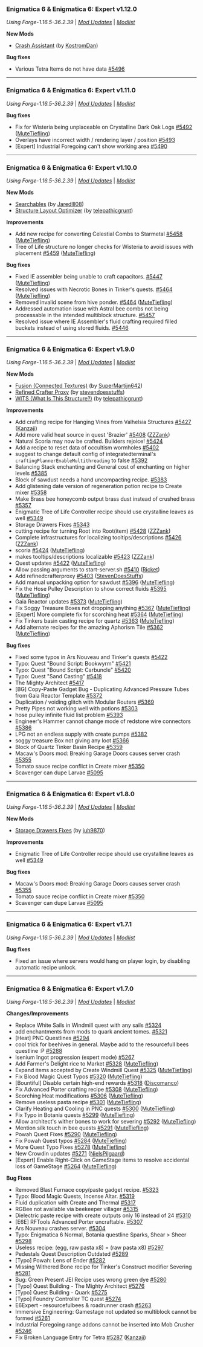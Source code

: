 ### Enigmatica 6 & Enigmatica 6: Expert v1.12.0

_Using Forge-1.16.5-36.2.39_ | _[Mod Updates](https://github.com/EnigmaticaModpacks/Enigmatica6/blob/master/changelogs/changelog_mods_1.12.0.md)_ | _[Modlist](https://github.com/EnigmaticaModpacks/Enigmatica6/blob/master/changelogs/modlist_1.12.0.md)_

**New Mods**

-   [Crash Assistant](https://www.curseforge.com/minecraft/mc-mods/crash-assistant) (by [KostromDan](https://www.curseforge.com/members/KostromDan/projects))

**Bug fixes**

-   Various Tetra Items do not have data [\#5496](https://github.com/EnigmaticaModpacks/Enigmatica6/issues/5496)

---

### Enigmatica 6 & Enigmatica 6: Expert v1.11.0

_Using Forge-1.16.5-36.2.39_ | _[Mod Updates](https://github.com/EnigmaticaModpacks/Enigmatica6/blob/master/changelogs/changelog_mods_1.11.0.md)_ | _[Modlist](https://github.com/EnigmaticaModpacks/Enigmatica6/blob/master/changelogs/modlist_1.11.0.md)_

**Bug fixes**

-   Fix for Wisteria being unplaceable on Crystalline Dark Oak Logs [\#5492](https://github.com/EnigmaticaModpacks/Enigmatica6/issues/5492) ([MuteTiefling](https://github.com/MuteTiefling))
-   Overlays have incorrect width / rendering layer / position [\#5493](https://github.com/EnigmaticaModpacks/Enigmatica6/issues/5493)
-   [Expert] Industrial Foregoing can't show working area [\#5490](https://github.com/EnigmaticaModpacks/Enigmatica6/issues/5490)

---

### Enigmatica 6 & Enigmatica 6: Expert v1.10.0

_Using Forge-1.16.5-36.2.39_ | _[Mod Updates](https://github.com/EnigmaticaModpacks/Enigmatica6/blob/master/changelogs/changelog_mods_1.10.0.md)_ | _[Modlist](https://github.com/EnigmaticaModpacks/Enigmatica6/blob/master/changelogs/modlist_1.10.0.md)_

**New Mods**

-   [Searchables](https://www.curseforge.com/minecraft/mc-mods/searchables) (by [Jaredlll08](https://www.curseforge.com/members/Jaredlll08/projects))
-   [Structure Layout Optimizer](https://www.curseforge.com/minecraft/mc-mods/structure-layout-optimizer) (by [telepathicgrunt](https://www.curseforge.com/members/telepathicgrunt/projects))

**Improvements**

-   Add new recipe for converting Celestial Combs to Starmetal [\#5458](https://github.com/EnigmaticaModpacks/Enigmatica6/pull/5458) ([MuteTiefling](https://github.com/MuteTiefling))
-   Tree of Life structure no longer checks for Wisteria to avoid issues with placement [\#5459](https://github.com/EnigmaticaModpacks/Enigmatica6/pull/5459) ([MuteTiefling](https://github.com/MuteTiefling))

**Bug fixes**

-   Fixed IE assembler being unable to craft capacitors. [#5447](https://github.com/EnigmaticaModpacks/Enigmatica6/pull/5447) ([MuteTiefling](https://github.com/MuteTiefling))
-   Resolved issues with Necrotic Bones in Tinker's quests. [#5464](https://github.com/EnigmaticaModpacks/Enigmatica6/pull/5464) ([MuteTiefling](https://github.com/MuteTiefling))
-   Removed invalid scene from hive ponder. [#5464](https://github.com/EnigmaticaModpacks/Enigmatica6/pull/5464) ([MuteTiefling](https://github.com/MuteTiefling))
-   Addressed automation issue with Astral bee combs not being processable in the intended multiblock structure. [#5457](https://github.com/EnigmaticaModpacks/Enigmatica6/issues/5457)
-   Resolved issue where IE Assembler's fluid crafting required filled buckets instead of using stored fluids. [#5446](https://github.com/EnigmaticaModpacks/Enigmatica6/issues/5446)

---

### Enigmatica 6 & Enigmatica 6: Expert v1.9.0

_Using Forge-1.16.5-36.2.39_ | _[Mod Updates](https://github.com/EnigmaticaModpacks/Enigmatica6/blob/master/changelogs/changelog_mods_1.9.0.md)_ | _[Modlist](https://github.com/EnigmaticaModpacks/Enigmatica6/blob/master/changelogs/modlist_1.9.0.md)_

**New Mods**

-   [Fusion (Connected Textures)](https://www.curseforge.com/minecraft/mc-mods/fusion-connected-textures) (by [SuperMartijn642](https://www.curseforge.com/members/SuperMartijn642/projects))
-   [Refined Crafter Proxy](https://www.curseforge.com/minecraft/mc-mods/refined-crafter-proxy) (by [stevendoesstuffs](https://www.curseforge.com/members/stevendoesstuffs/projects))
-   [WITS (What Is This Structure?)](https://www.curseforge.com/minecraft/mc-mods/wits) (by [telepathicgrunt](https://www.curseforge.com/members/telepathicgrunt/projects))

**Improvements**

-   Add crafting recipe for Hanging Vines from Valhelsia Structures [\#5427](https://github.com/EnigmaticaModpacks/Enigmatica6/pull/5427) ([Kanzaji](https://github.com/Kanzaji))
-   Add more valid heat source in quest 'Brazier' [\#5408](https://github.com/EnigmaticaModpacks/Enigmatica6/pull/5408) ([ZZZank](https://github.com/ZZZank))
-   Natural Scoria may now be crafted. Builders rejoice! [\#5424](https://github.com/EnigmaticaModpacks/Enigmatica6/issues/5424)
-   Add a recipe to reset data of occultism wormholes [\#5402](https://github.com/EnigmaticaModpacks/Enigmatica6/issues/5402)
-   suggest to change default config of integratedterminal's `craftingPlannerEnableMultithreading` to false [\#5392](https://github.com/EnigmaticaModpacks/Enigmatica6/issues/5392)
-   Balancing Stack enchanting and General cost of enchanting on higher levels [\#5385](https://github.com/EnigmaticaModpacks/Enigmatica6/issues/5385)
-   Block of sawdust needs a hand uncompacting recipe. [\#5383](https://github.com/EnigmaticaModpacks/Enigmatica6/issues/5383)
-   Add glistening date version of regeneration potion recipe to Create mixer [\#5358](https://github.com/EnigmaticaModpacks/Enigmatica6/issues/5358)
-   Make Brass bee honeycomb output brass dust instead of crushed brass [\#5357](https://github.com/EnigmaticaModpacks/Enigmatica6/issues/5357)
-   Enigmatic Tree of Life Controller recipe should use crystalline leaves as well [\#5349](https://github.com/EnigmaticaModpacks/Enigmatica6/issues/5349)
-   Storage Drawers Fixes [\#5343](https://github.com/EnigmaticaModpacks/Enigmatica6/issues/5343)
-   cutting recipe for turning Root into Root\(item\) [\#5428](https://github.com/EnigmaticaModpacks/Enigmatica6/pull/5428) ([ZZZank](https://github.com/ZZZank))
-   Complete infrastructures for localizing tooltips/descriptions [\#5426](https://github.com/EnigmaticaModpacks/Enigmatica6/pull/5426) ([ZZZank](https://github.com/ZZZank))
-   scoria [\#5424](https://github.com/EnigmaticaModpacks/Enigmatica6/pull/5424) ([MuteTiefling](https://github.com/MuteTiefling))
-   makes tooltips/descriptions localizable [\#5423](https://github.com/EnigmaticaModpacks/Enigmatica6/pull/5423) ([ZZZank](https://github.com/ZZZank))
-   Quest updates [\#5422](https://github.com/EnigmaticaModpacks/Enigmatica6/pull/5422) ([MuteTiefling](https://github.com/MuteTiefling))
-   Allow passing arguments to start-server.sh [\#5410](https://github.com/EnigmaticaModpacks/Enigmatica6/pull/5410) ([Ricket](https://github.com/Ricket))
-   Add refinedcrafterproxy [\#5403](https://github.com/EnigmaticaModpacks/Enigmatica6/pull/5403) ([StevenDoesStuffs](https://github.com/StevenDoesStuffs))
-   Add manual unpacking option for sawdust [\#5396](https://github.com/EnigmaticaModpacks/Enigmatica6/pull/5396) ([MuteTiefling](https://github.com/MuteTiefling))
-   Fix the Hose Pulley Description to show correct fluids [\#5395](https://github.com/EnigmaticaModpacks/Enigmatica6/pull/5395) ([MuteTiefling](https://github.com/MuteTiefling))
-   Gaia Reactor updates [\#5373](https://github.com/EnigmaticaModpacks/Enigmatica6/pull/5373) ([MuteTiefling](https://github.com/MuteTiefling))
-   Fix Soggy Treasure Boxes not dropping anything [\#5367](https://github.com/EnigmaticaModpacks/Enigmatica6/pull/5367) ([MuteTiefling](https://github.com/MuteTiefling))
-   \[Expert\] More complete fix for scorching heat [\#5364](https://github.com/EnigmaticaModpacks/Enigmatica6/pull/5364) ([MuteTiefling](https://github.com/MuteTiefling))
-   Fix Tinkers basin casting recipe for quartz [\#5363](https://github.com/EnigmaticaModpacks/Enigmatica6/pull/5363) ([MuteTiefling](https://github.com/MuteTiefling))
-   Add alternate recipes for the amazing Aphorism Tile [\#5362](https://github.com/EnigmaticaModpacks/Enigmatica6/pull/5362) ([MuteTiefling](https://github.com/MuteTiefling))

**Bug fixes**

-   Fixed some typos in Ars Nouveau and Tinker's quests [\#5422](https://github.com/EnigmaticaModpacks/Enigmatica6/issues/5422)
-   Typo: Quest "Bound Script: Bookwyrm" [\#5421](https://github.com/EnigmaticaModpacks/Enigmatica6/issues/5421)
-   Typo: Quest "Bound Script: Carbuncle" [\#5420](https://github.com/EnigmaticaModpacks/Enigmatica6/issues/5420)
-   Typo: Quest "Sand Casting" [\#5418](https://github.com/EnigmaticaModpacks/Enigmatica6/issues/5418)
-   The Mighty Architect [\#5417](https://github.com/EnigmaticaModpacks/Enigmatica6/issues/5417)
-   \[BG\] Copy-Paste Gadget Bug - Duplicating Advanced Pressure Tubes from Gaia Reactor Template [\#5372](https://github.com/EnigmaticaModpacks/Enigmatica6/issues/5372)
-   Duplication / voiding glitch with Modular Routers [\#5369](https://github.com/EnigmaticaModpacks/Enigmatica6/issues/5369)
-   Pretty Pipes not working well with potions [\#5303](https://github.com/EnigmaticaModpacks/Enigmatica6/issues/5303)
-   hose pulley infinite fluid list problem [\#5393](https://github.com/EnigmaticaModpacks/Enigmatica6/issues/5393)
-   Engineer's Hammer cannot change mode of redstone wire connectors [\#5386](https://github.com/EnigmaticaModpacks/Enigmatica6/issues/5386)
-   LPG not an endless supply with create pumps [\#5382](https://github.com/EnigmaticaModpacks/Enigmatica6/issues/5382)
-   soggy treasure Box not giving any loot [\#5366](https://github.com/EnigmaticaModpacks/Enigmatica6/issues/5366)
-   Block of Quartz Tinker Basin Recipe [\#5359](https://github.com/EnigmaticaModpacks/Enigmatica6/issues/5359)
-   Macaw's Doors mod: Breaking Garage Doors causes server crash [\#5355](https://github.com/EnigmaticaModpacks/Enigmatica6/issues/5355)
-   Tomato sauce recipe conflict in Create mixer [\#5350](https://github.com/EnigmaticaModpacks/Enigmatica6/issues/5350)
-   Scavenger can dupe Larvae [\#5095](https://github.com/EnigmaticaModpacks/Enigmatica6/issues/5095)

---

### Enigmatica 6 & Enigmatica 6: Expert v1.8.0

_Using Forge-1.16.5-36.2.39_ | _[Mod Updates](https://github.com/EnigmaticaModpacks/Enigmatica6/blob/master/changelogs/changelog_mods_1.8.0.md)_ | _[Modlist](https://github.com/EnigmaticaModpacks/Enigmatica6/blob/master/changelogs/modlist_1.8.0.md)_

**New Mods**

-   [Storage Drawers Fixes](https://www.curseforge.com/minecraft/mc-mods/storage-drawers-fixes) (by [juh9870](https://www.curseforge.com/members/juh9870/projects))

**Improvements**

-   Enigmatic Tree of Life Controller recipe should use crystalline leaves as well [\#5349](https://github.com/EnigmaticaModpacks/Enigmatica6/issues/5349)

**Bug fixes**

-   Macaw's Doors mod: Breaking Garage Doors causes server crash [\#5355](https://github.com/EnigmaticaModpacks/Enigmatica6/issues/5355)
-   Tomato sauce recipe conflict in Create mixer [\#5350](https://github.com/EnigmaticaModpacks/Enigmatica6/issues/5350)
-   Scavenger can dupe Larvae [\#5095](https://github.com/EnigmaticaModpacks/Enigmatica6/issues/5095)

---

### Enigmatica 6 & Enigmatica 6: Expert v1.7.1

_Using Forge-1.16.5-36.2.39_ | _[Mod Updates](https://github.com/EnigmaticaModpacks/Enigmatica6/blob/master/changelogs/changelog_mods_1.7.1.md)_ | _[Modlist](https://github.com/EnigmaticaModpacks/Enigmatica6/blob/master/changelogs/modlist_1.7.1.md)_

**Bug fixes**

-   Fixed an issue where servers would hang on player login, by disabling automatic recipe unlock.

---

### Enigmatica 6 & Enigmatica 6: Expert v1.7.0

_Using Forge-1.16.5-36.2.39_ | _[Mod Updates](https://github.com/EnigmaticaModpacks/Enigmatica6/blob/master/changelogs/changelog_mods_1.7.0.md)_ | _[Modlist](https://github.com/EnigmaticaModpacks/Enigmatica6/blob/master/changelogs/modlist_1.7.0.md)_

**Changes/Improvements**

-   Replace White Sails in Windmill quest with any sails [\#5324](https://github.com/EnigmaticaModpacks/Enigmatica6/issues/5324)
-   add enchantments from mods to quark ancient tomes. [\#5321](https://github.com/EnigmaticaModpacks/Enigmatica6/issues/5321)
-   \[Heat\] PNC Questlines [\#5294](https://github.com/EnigmaticaModpacks/Enigmatica6/issues/5294)
-   cool trick for beehives in general. Maybe add to the resourcefull bees questline :P [\#5288](https://github.com/EnigmaticaModpacks/Enigmatica6/issues/5288)
-   Isenium Ingot progression \(expert mode\) [\#5267](https://github.com/EnigmaticaModpacks/Enigmatica6/issues/5267)
-   Add Farmer's Delight rice to Market [\#5328](https://github.com/EnigmaticaModpacks/Enigmatica6/pull/5328) ([MuteTiefling](https://github.com/MuteTiefling))
-   Expand items accepted by Create Windmill Quest [\#5325](https://github.com/EnigmaticaModpacks/Enigmatica6/pull/5325) ([MuteTiefling](https://github.com/MuteTiefling))
-   Fix Blood Magic Quest Typos [\#5320](https://github.com/EnigmaticaModpacks/Enigmatica6/pull/5320) ([MuteTiefling](https://github.com/MuteTiefling))
-   \[Bountiful\] Disable certain high-end rewards [\#5318](https://github.com/EnigmaticaModpacks/Enigmatica6/pull/5318) ([Discomanco](https://github.com/Discomanco))
-   Fix Advanced Porter crafting recipe [\#5308](https://github.com/EnigmaticaModpacks/Enigmatica6/pull/5308) ([MuteTiefling](https://github.com/MuteTiefling))
-   Scorching Heat modifications [\#5306](https://github.com/EnigmaticaModpacks/Enigmatica6/pull/5306) ([MuteTiefling](https://github.com/MuteTiefling))
-   Remove useless pasta recipe [\#5301](https://github.com/EnigmaticaModpacks/Enigmatica6/pull/5301) ([MuteTiefling](https://github.com/MuteTiefling))
-   Clarify Heating and Cooling in PNC quests [\#5300](https://github.com/EnigmaticaModpacks/Enigmatica6/pull/5300) ([MuteTiefling](https://github.com/MuteTiefling))
-   Fix Typo in Botania quests [\#5299](https://github.com/EnigmaticaModpacks/Enigmatica6/pull/5299) ([MuteTiefling](https://github.com/MuteTiefling))
-   Allow architect's wither bones to work for severing [\#5292](https://github.com/EnigmaticaModpacks/Enigmatica6/pull/5292) ([MuteTiefling](https://github.com/MuteTiefling))
-   Mention silk touch in bee quests [\#5291](https://github.com/EnigmaticaModpacks/Enigmatica6/pull/5291) ([MuteTiefling](https://github.com/MuteTiefling))
-   Powah Quest Fixes [\#5290](https://github.com/EnigmaticaModpacks/Enigmatica6/pull/5290) ([MuteTiefling](https://github.com/MuteTiefling))
-   Fix Powah Quest typos [\#5284](https://github.com/EnigmaticaModpacks/Enigmatica6/pull/5284) ([MuteTiefling](https://github.com/MuteTiefling))
-   More Quest Typo Fixes [\#5278](https://github.com/EnigmaticaModpacks/Enigmatica6/pull/5278) ([MuteTiefling](https://github.com/MuteTiefling))
-   New Crowdin updates [\#5271](https://github.com/EnigmaticaModpacks/Enigmatica6/pull/5271) ([NielsPilgaard](https://github.com/NielsPilgaard))
-   \[Expert\] Enable Right-Click on GameStage items to resolve accidental loss of GameStage [\#5264](https://github.com/EnigmaticaModpacks/Enigmatica6/pull/5264) ([MuteTiefling](https://github.com/MuteTiefling))

**Bug Fixes**

-   Removed Blast Furnace copy/paste gadget recipe. [\#5323](https://github.com/EnigmaticaModpacks/Enigmatica6/issues/5323)
-   Typo: Blood Magic Quests, Incense Altar. [\#5319](https://github.com/EnigmaticaModpacks/Enigmatica6/issues/5319)
-   Fluid duplication with Create and Thermal [\#5317](https://github.com/EnigmaticaModpacks/Enigmatica6/issues/5317)
-   RGBee not available via beekeeper villager [\#5315](https://github.com/EnigmaticaModpacks/Enigmatica6/issues/5315)
-   Dielectric paste recipe with create outputs only 16 instead of 24 [\#5310](https://github.com/EnigmaticaModpacks/Enigmatica6/issues/5310)
-   \[E6E\] RFTools Advanced Porter uncraftable. [\#5307](https://github.com/EnigmaticaModpacks/Enigmatica6/issues/5307)
-   Ars Nouveau crashes server. [\#5304](https://github.com/EnigmaticaModpacks/Enigmatica6/issues/5304)
-   Typo: Enigmatica 6 Normal, Botania questline Sparks, Shear \> Sheer [\#5298](https://github.com/EnigmaticaModpacks/Enigmatica6/issues/5298)
-   Useless recipe: \(egg, raw pasta x8\) = \(raw pasta x8\) [\#5297](https://github.com/EnigmaticaModpacks/Enigmatica6/issues/5297)
-   Pedestals Quest Description Outdated [\#5289](https://github.com/EnigmaticaModpacks/Enigmatica6/issues/5289)
-   \[Typo\] Powah: Lens of Ender [\#5282](https://github.com/EnigmaticaModpacks/Enigmatica6/issues/5282)
-   Missing Withered Bone recipe for Tinker's Construct modifier Severing [\#5281](https://github.com/EnigmaticaModpacks/Enigmatica6/issues/5281)
-   Bug: Green Present JEI Recipe uses wrong green dye [\#5280](https://github.com/EnigmaticaModpacks/Enigmatica6/issues/5280)
-   \[Typo\] Quest Building - The Mighty Architect [\#5276](https://github.com/EnigmaticaModpacks/Enigmatica6/issues/5276)
-   \[Typo\] Quest Building - Quark [\#5275](https://github.com/EnigmaticaModpacks/Enigmatica6/issues/5275)
-   \[Typo\] Foundry Controller TC quest [\#5274](https://github.com/EnigmaticaModpacks/Enigmatica6/issues/5274)
-   E6Expert - resourcefulbees & roadrunner crash [\#5263](https://github.com/EnigmaticaModpacks/Enigmatica6/issues/5263)
-   Immersive Engineering: Gamestage not updated so multiblock cannot be formed [\#5261](https://github.com/EnigmaticaModpacks/Enigmatica6/issues/5261)
-   Industrial Foregoing range addons cannot be inserted into Mob Crusher [\#5246](https://github.com/EnigmaticaModpacks/Enigmatica6/issues/5246)
-   Fix Broken Language Entry for Tetra [\#5287](https://github.com/EnigmaticaModpacks/Enigmatica6/pull/5287) ([Kanzaji](https://github.com/Kanzaji))

